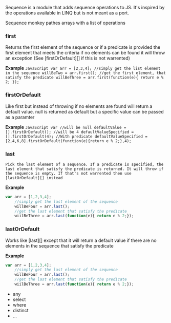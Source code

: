 Sequence is a module that adds sequence operations to JS. It's inspired by the operations available in LINQ
but is not meant as a port. 

Sequence monkey pathes arrays with a list of operations

### first ###
Returns the first element of the sequence or if a predicate is provided the first element that meets the criteria
if no elements can be found it will throw an exception (See [firstOrDefault][] if this is not warrented)

**Example**
    ```JavaScript
    var arr = [2,3,4];
         //simply get the list element in the sequence
         willBeTwo = arr.first();
         //get the first element, that satisfy the predicate
         willBeThree = arr.first(function(e){ return e % 2; });
    ```
### firstOrDefault ###
Like first but instead of throwing if no elements are found will return a default value. null is returned as default but a specific value can be passed as a paramter
    
**Example**
    ```JavaScript
    var //will be null
        defaultValue = [].firstOrDefault();
        //will be 4
        defaultValueSpecified = [].firstOrDefault(4);
        //With predicate
        defaultValueSpecified = [2,4,6,8].firstOrDefault(function(e){return e % 2;},4);
    ```
### last ###
    Pick the last element of a sequence. If a predicate is specified, the last element that satisfy the predicate is returned. It will throw if the sequence is empty. If that's not warrented then use [lastOrDefault][] instead

**Example**
   ```JavaScript
   var arr = [1,2,3,4];
       //simply get the last element of the sequence
       willBeFour = arr.last();
       //get the last element that satisfy the predicate
       wiilBeThree = arr.last(function(e){ return e % 2;});
   ```
### lastOrDefault ###
   
Works like [last][] except that it will return a default value if there are no elements in the sequence that satisfy the predicate

**Example**
   ```JavaScript
   var arr = [1,2,3,4];
       //simply get the last element of the sequence
       willBeFour = arr.last();
       //get the last element that satisfy the predicate
       wiilBeThree = arr.last(function(e){ return e % 2;});
   ```
   
- any
- select
- where
- distinct 
- ...
 


